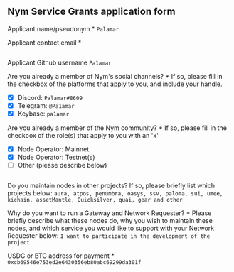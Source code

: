 Nym Service Grants application form 
------------------------------------

Applicant name/pseudonym *
```Palamar```

Applicant contact email *
```palamarsat@gmail.com
```

Applicant Github username
```Pa1amar```

Are you already a member of Nym's social channels? * 
If so, please fill in the checkbox of the platforms that apply to you, and include your handle. 
- [x] Discord: `Palamar#8609`
- [x] Telegram: `@Pa1amar`
- [X] Keybase: `pa1amar`

Are you already a member of the Nym community? * 
If so, please fill in the checkbox of the role(s) that apply to you with an 'x' 
- [x] Node Operator: Mainnet 
- [X] Node Operator: Testnet(s)
- [ ] Other (please describe below)
```
```

Do you maintain nodes in other projects? 
If so, please briefly list which projects below: 
```aura, atpos, penumbra, oasys, ssv, paloma, sui, umee, kichain, assetMantle, Quicksilver, quai, gear and other```

Why do you want to run a Gateway and Network Requester? * 
Please briefly describe what these nodes do, why you wish to maintain these nodes, and which service you would like to support with your Network Requester below: 
```I want to participate in the development of the project```

USDC or BTC address for payment * 
```0xcb69546e753ed2e6430356eb80abc69299da301f```
